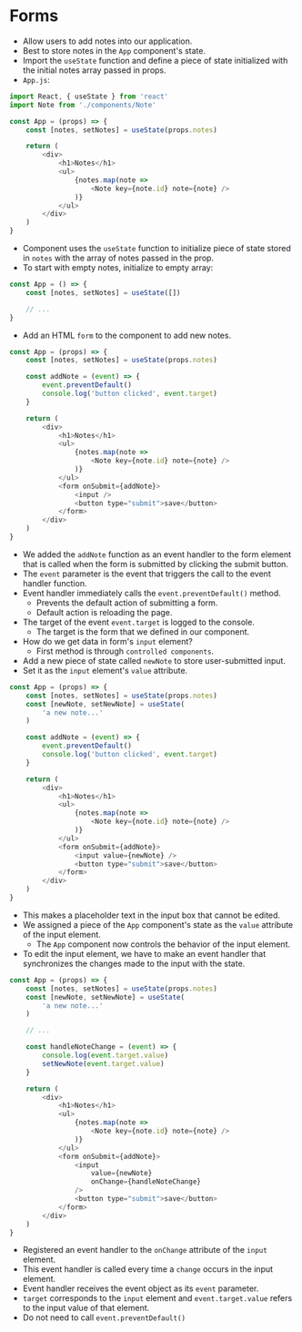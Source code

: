 # Forms
- Allow users to add notes into our application.
- Best to store notes in the `App` component's state.
- Import the `useState` function and define a piece of state initialized with the initial notes array passed in props.
- `App.js`:
```javascript
import React, { useState } from 'react'
import Note from './components/Note'

const App = (props) => {
    const [notes, setNotes] = useState(props.notes)

    return (
        <div>
            <h1>Notes</h1>
            <ul>
                {notes.map(note =>
                    <Note key={note.id} note={note} />
                )}
            </ul>
        </div>
    )
}
```
- Component uses the `useState` function to initialize piece of state stored in `notes` with the array of notes passed in the prop.
- To start with empty notes, initialize to empty array:
```javascript
const App = () => {
    const [notes, setNotes] = useState([])

    // ...
}
```
- Add an HTML `form` to the component to add new notes.
```javascript
const App = (props) => {
    const [notes, setNotes] = useState(props.notes)

    const addNote = (event) => {
        event.preventDefault()
        console.log('button clicked', event.target)
    }

    return (
        <div>
            <h1>Notes</h1>
            <ul>
                {notes.map(note =>
                    <Note key={note.id} note={note} />
                )}
            </ul>
            <form onSubmit={addNote}>
                <input />
                <button type="submit">save</button>
            </form>
        </div>
    )
}
```
- We added the `addNote` function as an event handler to the form element that is called when the form is submitted by clicking the submit button.
- The `event` parameter is the event that triggers the call to the event handler function.
- Event handler immediately calls the `event.preventDefault()` method.
    - Prevents the default action of submitting a form.
    - Default action is reloading the page.
- The target of the event `event.target` is logged to the console.
    - The target is the form that we defined in our component.
- How do we get data in form's `input` element?
    - First method is through `controlled components`.
- Add a new piece of state called `newNote` to store user-submitted input.
- Set it as the `input` element's `value` attribute.
```javascript
const App = (props) => {
    const [notes, setNotes] = useState(props.notes)
    const [newNote, setNewNote] = useState(
        'a new note...'
    )

    const addNote = (event) => {
        event.preventDefault()
        console.log('button clicked', event.target)
    }

    return (
        <div>
            <h1>Notes</h1>
            <ul>
                {notes.map(note =>
                    <Note key={note.id} note={note} />
                )}
            </ul>
            <form onSubmit={addNote}>
                <input value={newNote} />
                <button type="submit">save</button>
            </form>
        </div>
    )
}
```
- This makes a placeholder text in the input box that cannot be edited.
- We assigned a piece of the `App` component's state as the `value` attribute of the input element.
    - The `App` component now controls the behavior of the input element.
- To edit the input element, we have to make an event handler that synchronizes the changes made to the input with the state.
```javascript
const App = (props) => {
    const [notes, setNotes] = useState(props.notes)
    const [newNote, setNewNote] = useState(
        'a new note...'
    )

    // ...

    const handleNoteChange = (event) => {
        console.log(event.target.value)
        setNewNote(event.target.value)
    }

    return (
        <div>
            <h1>Notes</h1>
            <ul>
                {notes.map(note =>
                    <Note key={note.id} note={note} />
                )}
            </ul>
            <form onSubmit={addNote}>
                <input
                    value={newNote}
                    onChange={handleNoteChange}
                />
                <button type="submit">save</button>
            </form>
        </div>
    )
}
```
- Registered an event handler to the `onChange` attribute of the `input` element.
- This event handler is called every time a `change` occurs in the input element.
- Event handler receives the event object as its `event` parameter.
- `target` corresponds to the `input` element and `event.target.value` refers to the input value of that element.
- Do not need to call `event.preventDefault()`